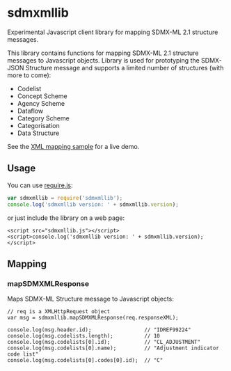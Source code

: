 sdmxmllib
===========

Experimental Javascript client library for mapping SDMX-ML 2.1 structure messages.

This library contains functions for mapping SDMX-ML 2.1 structure messages to
Javascript objects. Library is used for prototyping the SDMX-JSON Structure
message and supports a limited number of structures (with more to come):

- Codelist
- Concept Scheme
- Agency Scheme
- Dataflow
- Category Scheme
- Categorisation
- Data Structure

See the [XML mapping sample](http://airosa.github.io/sdmxmllib/samples/sdmxmlmap/)
for a live demo.

## Usage ##

You can use [require.js](http://requirejs.org):

```javascript
var sdmxmllib = require('sdmxmllib');
console.log('sdmxmllib version: ' + sdmxmllib.version);
```

or just include the library on a web page:

```
<script src="sdmxmllib.js"></script>
<script>console.log('sdmxmllib version: ' + sdmxmllib.version);</script>
```

## Mapping ##

### mapSDMXMLResponse

Maps SDMX-ML Structure message to Javascript objects:

```
// req is a XMLHttpRequest object
var msg = sdmxmllib.mapSDMXMLResponse(req.responseXML);

console.log(msg.header.id);                 // "IDREF99224"
console.log(msg.codelists.length);          // 10
console.log(msg.codelists[0].id);           // "CL_ADJUSTMENT"
console.log(msg.codelists[0].name);         // "Adjustment indicator code list"
console.log(msg.codelists[0].codes[0].id);  // "C"
```
